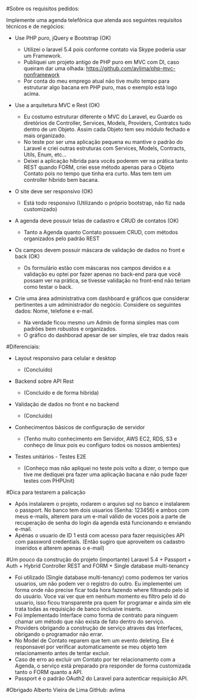 #Sobre os requisitos pedidos:

Implemente uma agenda telefônica que atenda aos seguintes requisitos técnicos e de negócios:

- Use PHP puro, jQuery e Bootstrap (OK)
  - Utilizei o laravel 5.4 pois conforme contato via Skype poderia usar um Framework.
  - Publiquei um projeto antigo de PHP puro em MVC com DI, caso queiram dar uma olhada: https://github.com/avlima/php-mvc-nonframework
  - Por conta do meu emprego atual não tive muito tempo para estruturar algo bacana em PHP puro, mas o exemplo está logo acima.

- Use a arquitetura MVC e Rest (OK)
  - Eu costumo estruturar diferente o MVC do Laravel, eu Guardo os diretórios de Controller, Services, Models, Providers, Contratcs tudo dentro de um Objeto. Assim cada Objeto tem seu módulo fechado e mais organizado.
  - No teste por ser uma aplicação pequena eu mantive o padrão do Laravel e criei outras estruturas com Services, Models, Contracts, Utils, Enum, etc...
  - Deixei a aplicação híbrida para vocês poderem ver na prática tanto REST quando FORM, criei esse método apenas para o Objeto Contato pois no tempo que tinha era curto. Mas tem tem um controller híbrido bem bacana.

- O site deve ser responsivo (OK)
  - Está todo responsivo (Utilizando o próprio bootstrap, não fiz nada customizado)

- A agenda deve possuir telas de cadastro e CRUD de contatos (OK)
  - Tanto a Agenda quanto Contato possuem CRUD, com métodos organizados pelo padrão REST
  
- Os campos devem possuir máscara de validação de dados no front e back (OK)
  - Os formulário estão com máscaras nos campos devidos e a validação eu optei por fazer apenas no back-end para que você possam ver na prática, se tivesse validação no front-end não teriam como testar o back.

- Crie uma área administrativa com dashboard e gráficos que considerar pertinentes a um administrador do negócio. Considere os seguintes dados: Nome, telefone e e-mail.
  - Na verdade ficou mesmo um Admin de forma simples mas com padrões bem robustos e organizados.
  - O gráfico do dashborad apesar de ser simples, ele traz dados reais
  

#Diferenciais:
- Layout responsivo para celular e desktop
  - (Concluído)
  
- Backend sobre API Rest
  - (Concluído e de forma hibrida)
  
- Validação de dados no front e no backend
  - (Concluído)
  
- Conhecimentos básicos de configuração de servidor
  - (Tenho muito conhecimento em Servidor, AWS EC2, RDS, S3 e conheço de linux pois eu configuro todos os nossos ambientes)

- Testes unitários - Testes E2E
  - (Conheço mas não apliquei no teste pois volto a dizer, o tempo que tive me dediquei pra fazer uma aplicação bacana e não pude fazer testes com PHPUnit)
  
#Dica para testarem a palicação
- Após instalarem o projeto, rodarem o arquivo sql no banco e instalarem o passport. No banco tem dois usuarios (Senha: 123456) e ambos com meus e-mails, alterem para um e-mail válido de voces pois a parte de recuperação de senha do login da agenda está funcionando e enviando e-mail.
- Apénas o usuario de ID 1 está com acesso para fazer requisições API com password credentials. (Então sugiro que aproveitem os cadastro inseridos e alterem apenas o e-mail)

#Um pouco da construção do projeto (importante)
Laravel 5.4 + Passport + Auth + Hybrid Controller REST and FORM + Single database multi-tenancy
- Foi utilizado (Single database multi-tenancy) como podemos ter varios usuarios, um não podem ver o registro do outro. Eu implementei um forma onde não precise ficar toda hora fazendo where filtrando pelo id do usuário. Voce vai ver que em nenhum momento eu filtro pelo id do usuario, isso ficou transparente pra quem for programar e ainda sim ele trata todas as requisição de banco inclusive inserts.
- Foi implementado Interface como forma de contrato para ninguem chamar um método que não exista de fato dentro do serviço.
- Providers obrigando a construção de serviço atraves das Interfaces, obrigando o programador não errar.
- No Model de Contato reparem que tem um evento deleting. Ele é responsavel por verificar automaticamente se meu objeto tem relacionamento antes de tentar excluir.
- Caso de erro ao excluir um Contato por ter relacionamento com a Agenda, o serviço está preparado pra responder de forma customizada tanto o FORM quanto a API.
- Passport é o padrão OAuth2 do Laravel para autenticar requisição API.

#Obrigado
Alberto Vieira de Lima
GitHub: avlima

